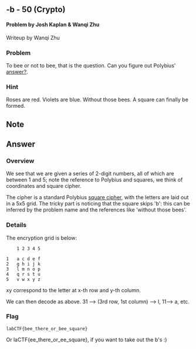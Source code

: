 ## -b - 50 (Crypto) ##
#### Problem by Josh Kaplan & Wanqi Zhu
Writeup by Wanqi Zhu



### Problem ###

To bee or not to bee, that is the question. Can you figure out Polybius' [answer?](http://ec2-52-35-36-1.us-west-2.compute.amazonaws.com/problem-static/crypto/minusb/-b.txt).

### Hint ###

Roses are red. Violets are blue. Without those bees. A square can finally be formed.

## Note ##



## Answer ##

### Overview ###

We see that we are given a series of 2-digit numbers, all of which are between 1 and 5; note the reference to Polybius and squares, we think of coordinates and square cipher.

The cipher is a standard Polybius [square cipher](https://en.wikipedia.org/wiki/Polybius_square), with the letters are laid out in a 5x5 grid. The tricky part is noticing that the square skips 'b': this can be inferred by the problem name and the references like 'without those bees'.

### Details ###


The encryption grid is below:


	    1 2 3 4 5

	1	a c d e f
	2	g h i j k
	3	l m n o p
	4	q r s t u
	5	v w x y z


xy correspond to the letter at x-th row and y-th column.


We can then decode as above. 31 --> (3rd row, 1st column) --> l, 11--> a, etc.

### Flag ###

    labCTF{bee_there_or_bee_square}

Or laCTF{ee_there_or_ee_square}, if you want to take out the b's :)